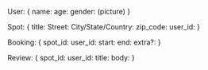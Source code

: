 
User:  {
  name:
  age:
  gender:
  (picture)
}

Spot: {
  title:
  Street:
  City/State/Country:
  zip_code:
  user_id:
}

Booking: {
  spot_id:
  user_id:
  start:
  end:
  extra?:
}

Review: {
  spot_id:
  user_id:
  title:
  body:
}
